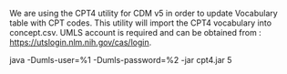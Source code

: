 
We are using the CPT4 utility for CDM v5 in order to update Vocabulary table with CPT codes.
This utility will import the CPT4 vocabulary into concept.csv.
UMLS account is required and can be obtained from : 
https://utslogin.nlm.nih.gov/cas/login.

java -Dumls-user=%1 -Dumls-password=%2 -jar cpt4.jar 5
